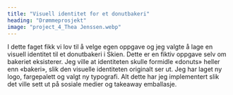 ```yaml
---
title: "Visuell identitet for et donutbakeri"
heading: "Drømmeprosjekt"
image: "project_4_Thea Jenssen.webp"
---
```


I dette faget fikk vi lov til å velge egen oppgave og jeg valgte å lage en visuell identitet til et donutbakeri i Skien. Dette er en fiktiv oppgave selv om bakeriet eksisterer. Jeg ville at identiteten skulle formidle «donuts» heller enn «bakeri», slik den visuelle identiteten originalt ser ut. Jeg har laget ny logo, fargepalett og valgt ny typografi. Alt dette har jeg implementert slik det ville sett ut på sosiale medier og takeaway emballasje.
